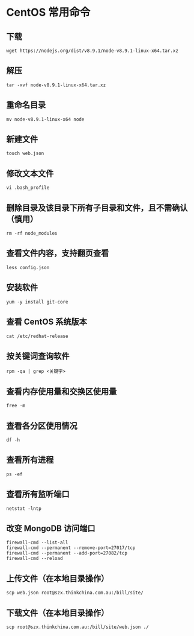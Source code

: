 # CentOS 常用命令

## 下载

```
wget https://nodejs.org/dist/v8.9.1/node-v8.9.1-linux-x64.tar.xz
```

## 解压

```
tar -xvf node-v8.9.1-linux-x64.tar.xz
```

## 重命名目录

```
mv node-v8.9.1-linux-x64 node
```

## 新建文件

```
touch web.json
```

## 修改文本文件

```
vi .bash_profile
```

## 删除目录及该目录下所有子目录和文件，且不需确认（慎用）

```
rm -rf node_modules
```

## 查看文件内容，支持翻页查看

```
less config.json
```

## 安装软件

```
yum -y install git-core
```

## 查看 CentOS 系统版本

```
cat /etc/redhat-release
```

## 按关键词查询软件

```
rpm -qa | grep <关键字>
```

## 查看内存使用量和交换区使用量

```
free -m
```

## 查看各分区使用情况

```
df -h
```

## 查看所有进程

```
ps -ef
```

## 查看所有监听端口

```
netstat -lntp
```

## 改变 MongoDB 访问端口

```
firewall-cmd --list-all
firewall-cmd --permanent --remove-port=27017/tcp
firewall-cmd --permanent --add-port=27082/tcp
firewall-cmd --reload
```

## 上传文件（在本地目录操作）

```
scp web.json root@szx.thinkchina.com.au:/bill/site/
```

## 下载文件（在本地目录操作）

```
scp root@szx.thinkchina.com.au:/bill/site/web.json ./
```
